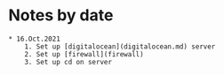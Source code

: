 # Notes by date 
    * 16.Oct.2021
        1. Set up [digitalocean](digitalocean.md) server
        2. Set up [firewall](firewall)
        3. Set up cd on server 
